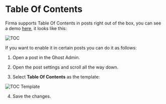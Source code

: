 # Table Of Contents

Firma supports Table Of Contents in posts right out of the box, you can see a demo [here](https://firma.eduardogomez.io/a-virtual-company-wide-hackathon-is-worth-the-investment/), it looks like this:

![TOC](https://res.cloudinary.com/edev/image/upload/v1606940415/firma/CleanShot_2020-12-02_at_21.17.52_2x.png)

If you want to enable it in certain posts you can do it as follows:

1. Open a post in the Ghost Admin.

2. Open the post settings and scroll all the way down.

3. Select **Table Of Contents** as the template:

![TOC Template](https://res.cloudinary.com/edev/image/upload/v1606940415/firma/CleanShot_2020-12-02_at_21.19.15_2x.png)

4. Save the changes.
